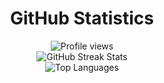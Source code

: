 <div align="center">
  <h1>GitHub Statistics</h1>
<!--   <br> -->
<img src="https://komarev.com/ghpvc/?username=taoos12&label=Profile%20views&color=000000&style=flat" alt="Profile views"/>
</div>

<div align="center">
  <img src="https://nirzak-streak-stats.vercel.app/?user=taoos12&theme=default&hide_border=false" alt="GitHub Streak Stats"/>
  <br/>
  <img src="https://github-readme-stats.vercel.app/api/top-langs/?username=taoos12&theme=default&hide_border=false&include_all_commits=false&count_private=false&layout=compact" alt="Top Languages"/>
</div>

<!--
<picture>
  <source media="(prefers-color-scheme: dark)" srcset="https://raw.githubusercontent.com/obregonia1/obregonia1/master/img/snake-dark.svg">
  <source media="(prefers-color-scheme: light)" srcset="https://raw.githubusercontent.com/obregonia1/obregonia1/master/img/snake.svg">
  <img alt="github contribution grid snake animation" src="https://raw.githubusercontent.com/obregonia1/obregonia1/master/img/snake.svg">
</picture> -->


<!-- <div align="center"> -->
 <!--  <img src="https://profile-readme-generator.com/assets/snake.svg" alt="Snake animation" /> -->
<!-- </div> -->
